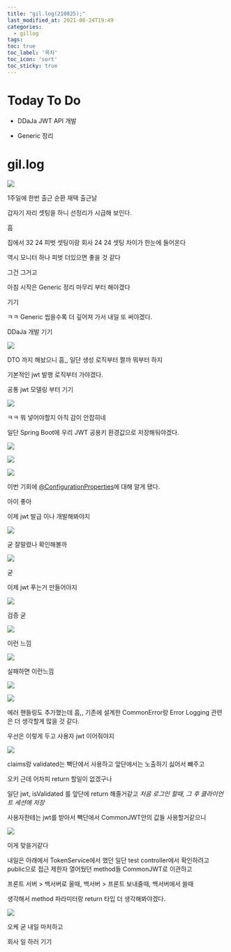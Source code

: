 ```yaml
---
title: "gil.log(210825);"
last_modified_at: 2021-08-24T19:49
categories: 
  - gillog
tags:
toc: true
toc_label: '목차'
toc_icon: 'sort'
toc_sticky: true
---
```

# Today To Do

- DDaJa JWT API 개발

- Generic 정리

# gil.log

![](https://images.velog.io/images/gillog/post/2aaefe28-aad1-4d81-b4f0-fe4fa498a090/image.png)

1주일에 한번 출근 순환 재택 출근날

갑자기 자리 셋팅을 하니 선정리가 시급해 보인다.

흠

집에서 32 24 피벗 셋팅이랑 회사 24 24 셋팅 차이가 한눈에 들어온다

역시 모니터 하나 피벗 더있으면 좋을 것 같다 

그건 그거고

아침 시작은 Generic 정리 마무리 부터 해야겠다

기기

ㅋㅋ Generic 씹을수록 더 깊어져 가서 내일 또 써야겠다.

DDaJa 개발 기기

![](https://images.velog.io/images/gillog/post/ad405f57-8d48-4c0e-b298-434ceea6043d/image.png)

DTO 까지 해놨으니 흠,, 일단 생성 로직부터 짤까 뭐부터 하지

기본적인 jwt 발행 로직부터 가야겠다.

공통 jwt 모델링 부터 기기

![](https://images.velog.io/images/gillog/post/6a87f621-cc9a-4701-9e77-24780e81206c/image.png)

ㅋㅋ 뭐 넣어야할지 아직 감이 안잡히네

일단 Spring Boot에 우리 JWT 공용키 환경값으로 저장해둬야겠다.

![](https://images.velog.io/images/gillog/post/e961bb35-4a3b-4d23-9743-098d4c1f3d34/image.png)


![](https://images.velog.io/images/gillog/post/430e1fbe-3218-4177-9197-5c080bb1b9c8/image.png)

![](https://images.velog.io/images/gillog/post/ebaf9fcc-6270-4c8c-983b-11e7ce57522c/image.png)

이번 기회에 [@ConfigurationProperties](https://velog.io/@gillog/Spring-Boot-application.properties-%EC%BB%A4%EC%8A%A4%ED%85%80-property-%EC%B6%94%EA%B0%80%ED%95%98%EA%B8%B0ConfigurationProperties)에 대해 알게 됐다.

아이 좋아

이제 jwt 발급 이나 개발해봐야지

![](https://images.velog.io/images/gillog/post/cf5c8236-3ef0-4f71-8ddc-79a913a82c93/image.png)

굳 잘말렸나 확인해볼까

![](https://images.velog.io/images/gillog/post/d5816ae7-4f40-4a5f-af2a-b33791240f73/image.png)

굳

이제 jwt 푸는거 만들어야지

![](https://images.velog.io/images/gillog/post/c56b5852-55bf-4fb0-90a3-66395fe2e551/image.png)

검증 굳

![](https://images.velog.io/images/gillog/post/23b12757-422a-4164-8ca7-81642e133d1a/image.png)

이런 느낌

![](https://images.velog.io/images/gillog/post/37440289-7509-4ea4-97cc-d6d19dc72642/image.png)

실패하면 이런느낌

![](https://images.velog.io/images/gillog/post/e256be87-0112-462e-9b72-e098667608d2/image.png)

![](https://images.velog.io/images/gillog/post/d911ea5b-2ca0-4d1d-a479-7386e82a0966/image.png)


에러 핸들링도 추가했는데 흠,, 기존에 설계한 CommonError랑 Error Logging 관련은 더 생각할게 많을 것 같다.

우선은 이렇게 두고 사용자 jwt 이어줘야지

![](https://images.velog.io/images/gillog/post/ff6b4971-e5b7-4761-8bd2-04f0af565285/image.png)

claims랑 validated는 빽단에서 사용하고 앞단에서는 노출하기 싫어서 뺴주고

오키 근데 어차피 return 할일이 없겠구나

일단 jwt, isValidated 를 앞단에 return 해줄거같고
_처음 로그인 할때, 그 후 클라이언트 세션에 저장_

사용자한테는 jwt를 받아서 빽단에서 CommonJWT안의 값들 사용할거같으니

![](https://images.velog.io/images/gillog/post/254d0662-43db-420c-aa18-f09973bf69de/image.png)

이게 맞을거같다


내일은 아래에서 TokenService에서 했던 일단 test controller에서 확인하려고 public으로 접근 제한자 열어뒀던 method들 CommonJWT로 이관하고

프론트 서버 > 백서버로 올때, 백서버 > 프론트 보내줄때, 백서버에서 쓸때

생각해서 method 파라미터랑 return 타입 더 생각해봐야겠다.

![](https://images.velog.io/images/gillog/post/f01a5f30-5bfa-42f0-a36a-1d6adaa04fef/image.png)


오케 굳 내일 마저하고

회사 일 하러 기기